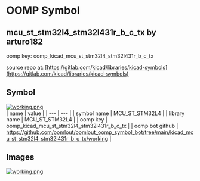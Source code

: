 # OOMP Symbol  
## mcu_st_stm32l4_stm32l431r_b_c_tx  by arturo182  
  
oomp key: oomp_kicad_mcu_st_stm32l4_stm32l431r_b_c_tx  
  
source repo at: [https://gitlab.com/kicad/libraries/kicad-symbols](https://gitlab.com/kicad/libraries/kicad-symbols)  
## Symbol  
  
[![working.png](working_600.png)](working.png)  
| name | value | 
| --- | --- | 
| symbol name | MCU_ST_STM32L4 | 
| library name | MCU_ST_STM32L4 | 
| oomp key | oomp_kicad_mcu_st_stm32l4_stm32l431r_b_c_tx | 
| oomp bot github | https://github.com/oomlout/oomlout_oomp_symbol_bot/tree/main/kicad_mcu_st_stm32l4_stm32l431r_b_c_tx/working | 
## Images  
  
[![working.png](working_140.png)](working.png)  
